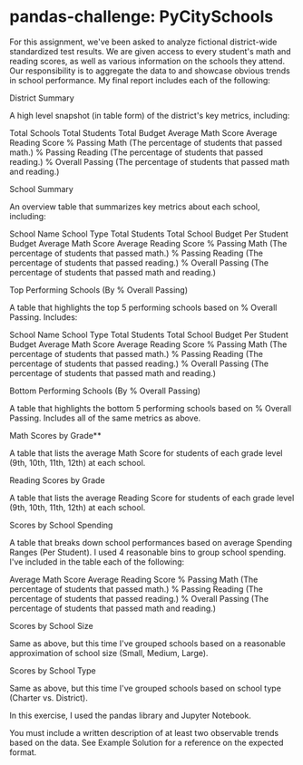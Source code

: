 # pandas-challenge: PyCitySchools

For this assignment, we've been asked to analyze fictional district-wide standardized test results. We are given access to every student's math and reading scores, as well as various information on the schools they attend. Our responsibility is to aggregate the data to and showcase obvious trends in school performance.
My final report includes each of the following:

District Summary

A high level snapshot (in table form) of the district's key metrics, including:

Total Schools
Total Students
Total Budget
Average Math Score
Average Reading Score
% Passing Math (The percentage of students that passed math.)
% Passing Reading (The percentage of students that passed reading.)
% Overall Passing (The percentage of students that passed math and reading.)

School Summary

An overview table that summarizes key metrics about each school, including:

School Name
School Type
Total Students
Total School Budget
Per Student Budget
Average Math Score
Average Reading Score
% Passing Math (The percentage of students that passed math.)
% Passing Reading (The percentage of students that passed reading.)
% Overall Passing (The percentage of students that passed math and reading.)

Top Performing Schools (By % Overall Passing)

A table that highlights the top 5 performing schools based on % Overall Passing. Includes:

School Name
School Type
Total Students
Total School Budget
Per Student Budget
Average Math Score
Average Reading Score
% Passing Math (The percentage of students that passed math.)
% Passing Reading (The percentage of students that passed reading.)
% Overall Passing (The percentage of students that passed math and reading.)

Bottom Performing Schools (By % Overall Passing)

A table that highlights the bottom 5 performing schools based on % Overall Passing. Includes all of the same metrics as above.

Math Scores by Grade**

A table that lists the average Math Score for students of each grade level (9th, 10th, 11th, 12th) at each school.

Reading Scores by Grade

A table that lists the average Reading Score for students of each grade level (9th, 10th, 11th, 12th) at each school.

Scores by School Spending

A table that breaks down school performances based on average Spending Ranges (Per Student). I used 4 reasonable bins to group school spending. I've included in the table each of the following:

Average Math Score
Average Reading Score
% Passing Math (The percentage of students that passed math.)
% Passing Reading (The percentage of students that passed reading.)
% Overall Passing (The percentage of students that passed math and reading.)

Scores by School Size

Same as above, but this time I've grouped schools based on a reasonable approximation of school size (Small, Medium, Large).

Scores by School Type

Same as above, but this time I've grouped schools based on school type (Charter vs. District).

In this exercise, I used the pandas library and Jupyter Notebook.


You must include a written description of at least two observable trends based on the data.
See Example Solution for a reference on the expected format.
